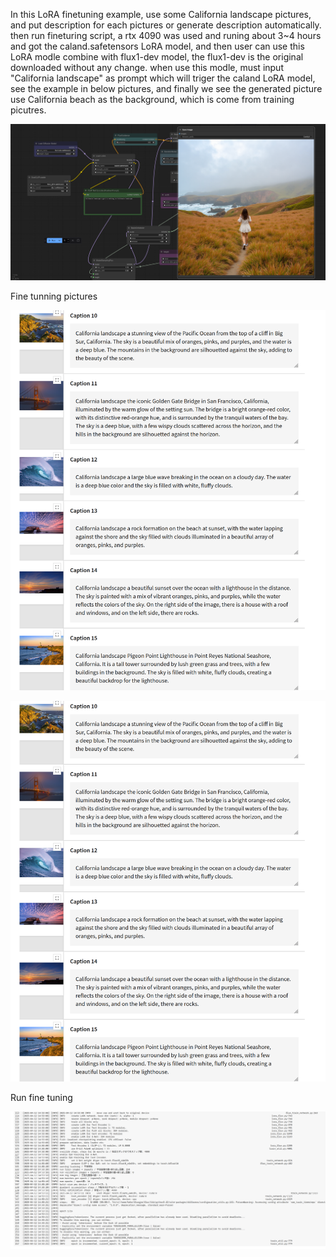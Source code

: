 In this LoRA finetuning example, use some California landscape pictures, and put description for each pictures or generate description automatically. then run fineturing script, a rtx 4090 was used and runing about 3~4 hours and got the caland.safetensors LoRA model, and then user can use this LoRA modle combine with flux1-dev model, the flux1-dev is the original downloaded without any change. when use this modle, must input "California landscape" as prompt which will triger the caland LoRA model, see the example in below pictures, and finally we see the generated picture use California beach as the background, which is come from training picutres.

![using_model image](Screenshot-2025-04-12-183946.png)

Fine tunning pictures

![finetuning_pictures1 image](Screenshot-from-2025-04-12-14-52-15.png)

![finetuning_pictures2 image](Screenshot-from-2025-04-12-14-52-15.png)

Run fine tuning

![run_finetuning_ image](Screenshot-from-2025-04-12-14-54-50.png)
